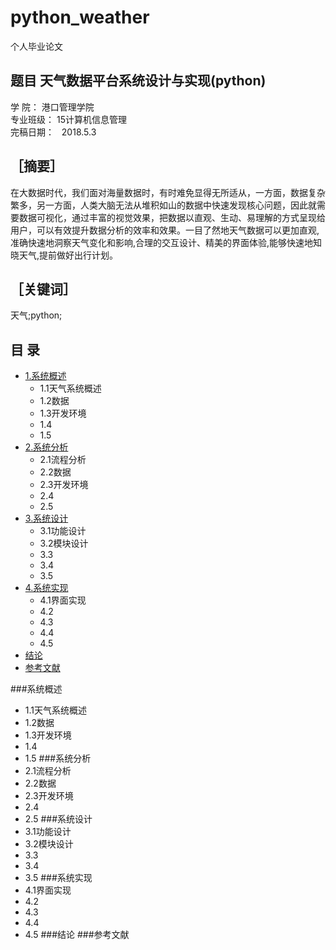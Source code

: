 # python_weather
个人毕业论文
## 题目 天气数据平台系统设计与实现(python)                       
学    院：   港口管理学院      
专业班级：   15计算机信息管理      
完稿日期：   2018.5.3           
## ［摘要］
在大数据时代，我们面对海量数据时，有时难免显得无所适从，一方面，数据复杂繁多，另一方面，人类大脑无法从堆积如山的数据中快速发现核心问题，因此就需要数据可视化，通过丰富的视觉效果，把数据以直观、生动、易理解的方式呈现给用户，可以有效提升数据分析的效率和效果。一目了然地天气数据可以更加直观,准确快速地洞察天气变化和影响,合理的交互设计、精美的界面体验,能够快速地知晓天气,提前做好出行计划。
## ［关键词］
天气;python;
## 目 录
* [1.系统概述](#系统概述)
    * 1.1天气系统概述
    * 1.2数据
    * 1.3开发环境
    * 1.4
    * 1.5
* [2.系统分析](#系统分析)
    * 2.1流程分析
    * 2.2数据
    * 2.3开发环境
    * 2.4
    * 2.5
* [3.系统设计](#系统设计)
    * 3.1功能设计
    * 3.2模块设计
    * 3.3
    * 3.4
    * 3.5
* [4.系统实现](#系统实现)
    * 4.1界面实现
    * 4.2
    * 4.3
    * 4.4
    * 4.5
* [结论](#结论)
* [参考文献](#参考文献)

###系统概述
 * 1.1天气系统概述
 * 1.2数据
 * 1.3开发环境
 * 1.4
 * 1.5
###系统分析
 * 2.1流程分析
 * 2.2数据
 * 2.3开发环境
 * 2.4
 * 2.5
###系统设计
 * 3.1功能设计
 * 3.2模块设计
 * 3.3
 * 3.4
 * 3.5
###系统实现
 * 4.1界面实现
 * 4.2
 * 4.3
 * 4.4
 * 4.5
###结论
###参考文献
